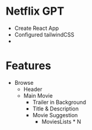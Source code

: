 # Netflix GPT

 - Create React App
 - Configured tailwindCSS
 - 


 # Features
 - Browse
   - Header
   - Main Movie
       - Trailer in Background
       - Title & Description
       - Movie Suggestion
          - MoviesLists * N